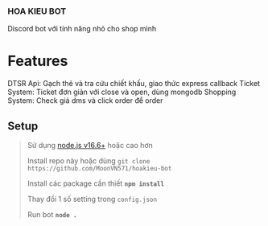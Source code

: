 ### HOA KIEU BOT
Discord bot với tính năng nhỏ cho shop mình

# Features
DTSR Api: Gạch thẻ và tra cứu chiết khấu, giao thức express callback
Ticket System: Ticket đơn giản với close và open, dùng mongodb
Shopping System: Check giá dms và click order để order

## Setup
> Sử dụng [node.js v16.6+](https://nodejs.org/en) hoặc cao hơn
> 
> Install repo này hoặc dùng `git clone https://github.com/MoonVN571/hoakieu-bot`
> 
>Install các package cần thiết **`npm install`**
> 
> Thay đổi 1 số setting trong `config.json`
> 
> Run bot **`node .`**
